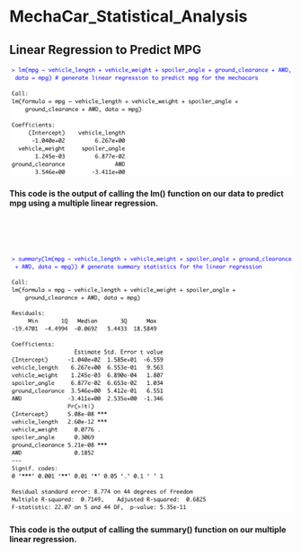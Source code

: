 # MechaCar_Statistical_Analysis

## Linear Regression to Predict MPG

![LinearRegressionFunction](https://github.com/shaneabbley/MechaCar_Statistical_Analysis/blob/main/LinearRegressionFunction.png)

#### This code is the output of calling the lm() function on our data to predict mpg using a multiple linear regression.

<br/>
<br/>
<br/>

![LinearRegressionStatistics](https://github.com/shaneabbley/MechaCar_Statistical_Analysis/blob/main/LinearRegressionStatistics.png)

#### This code is the output of calling the summary() function on our multiple linear regression.
